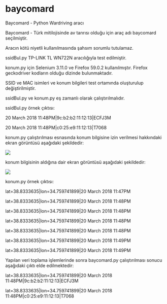 # baycomard

Baycomard - Python Wardriving aracı

Baycomard  - Türk mitilojisinde av tanrısı olduğu için araç adı baycomard seçilmiştir.

Aracın kötü niyetli kullanılmasında şahsım sorumlu tutulamaz.

ssidBul.py TP-LINK TL WN722N aracılığıyla test edilmiştir.

konum.py için Selenium 3.11.0 ve Firefox 59.0.2 kullanılmıştır. Firefox geckodriver kodların olduğu dizinde bulunmaktadır.

SSID ve MAC isimleri ve konum bilgileri test ortamında oluşturulup değiştirilmiştir.

ssidBul.py ve konum.py eş zamanlı olarak çalıştırılmalıdır.

ssidBul.py örnek çıktısı:

20 March 2018 11:48PM|9c:b2:b2:11:12:13|ECFJ3M

20 March 2018 11:48PM|c0:25:e9:11:12:13|T7068

konum.py çalıştırılması esnasında konum bilgisine izin verilmesi hakkındaki ekran görüntüsü aşağıdaki şekildedir:

<img src="https://github.com/anilbaranyelken/baycomard/blob/master/geody1.JPG">

konum bilgisinin aldığına dair ekran görüntüsü aşağıdaki şekildedir:

<img src="https://github.com/anilbaranyelken/baycomard/blob/master/geody2.JPG">

konum.py örnek çıktısı:

lat=38.8333635|lon=34.759741899|20 March 2018 11:47PM

lat=38.8333635|lon=34.759741899|20 March 2018 11:48PM

lat=38.8333635|lon=34.759741899|20 March 2018 11:48PM

lat=38.8333635|lon=34.759741899|20 March 2018 11:48PM

lat=38.8333635|lon=34.759741899|20 March 2018 11:48PM

lat=38.8333635|lon=34.759741899|20 March 2018 11:49PM

lat=38.8333635|lon=34.759741899|20 March 2018 11:49PM

Yapılan veri toplama işlemlerinde sonra  baycomard.py çalıştırılması sonucu aşağıdaki çıktı elde edilmektedir:

lat=38.8333635|lon=34.759741899|20 March 2018 11:48PM|9c:b2:b2:11:12:13|ECFJ3M

lat=38.8333635|lon=34.759741899|20 March 2018 11:48PM|c0:25:e9:11:12:13|T7068
